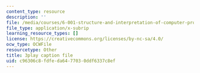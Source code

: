 ```yaml
---
content_type: resource
description: ''
file: /media/courses/6-001-structure-and-interpretation-of-computer-programs-spring-2005/c96306c8fdfeda6477030ddf6337c8ef_PEwZL3H2oKg.srt
file_type: application/x-subrip
learning_resource_types: []
license: https://creativecommons.org/licenses/by-nc-sa/4.0/
ocw_type: OCWFile
resourcetype: Other
title: 3play caption file
uid: c96306c8-fdfe-da64-7703-0ddf6337c8ef
---
```

